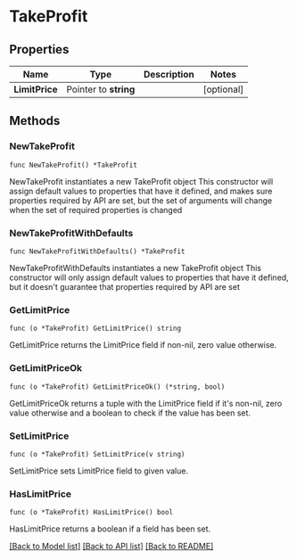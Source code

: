 # TakeProfit

## Properties

Name | Type | Description | Notes
------------ | ------------- | ------------- | -------------
**LimitPrice** | Pointer to **string** |  | [optional] 

## Methods

### NewTakeProfit

`func NewTakeProfit() *TakeProfit`

NewTakeProfit instantiates a new TakeProfit object
This constructor will assign default values to properties that have it defined,
and makes sure properties required by API are set, but the set of arguments
will change when the set of required properties is changed

### NewTakeProfitWithDefaults

`func NewTakeProfitWithDefaults() *TakeProfit`

NewTakeProfitWithDefaults instantiates a new TakeProfit object
This constructor will only assign default values to properties that have it defined,
but it doesn't guarantee that properties required by API are set

### GetLimitPrice

`func (o *TakeProfit) GetLimitPrice() string`

GetLimitPrice returns the LimitPrice field if non-nil, zero value otherwise.

### GetLimitPriceOk

`func (o *TakeProfit) GetLimitPriceOk() (*string, bool)`

GetLimitPriceOk returns a tuple with the LimitPrice field if it's non-nil, zero value otherwise
and a boolean to check if the value has been set.

### SetLimitPrice

`func (o *TakeProfit) SetLimitPrice(v string)`

SetLimitPrice sets LimitPrice field to given value.

### HasLimitPrice

`func (o *TakeProfit) HasLimitPrice() bool`

HasLimitPrice returns a boolean if a field has been set.


[[Back to Model list]](../README.md#documentation-for-models) [[Back to API list]](../README.md#documentation-for-api-endpoints) [[Back to README]](../README.md)



